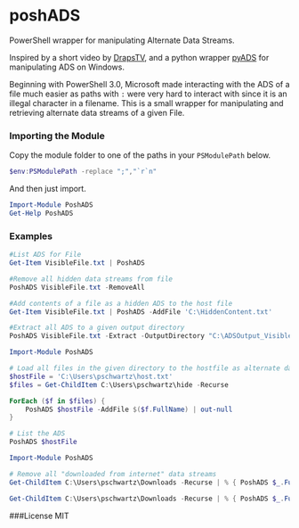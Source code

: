 # poshADS
PowerShell wrapper for manipulating Alternate Data Streams.

Inspired by a short video by [DrapsTV](https://www.youtube.com/watch?v=qBrFW3gpjpM&spf), and a python wrapper [pyADS](https://github.com/RobinDavid/pyADS/) for manipulating ADS on Windows.

Beginning with PowerShell 3.0, Microsoft made interacting with the ADS of a file much easier as paths with `:` were very hard to interact with since it is an illegal character in a filename.  This is a small wrapper for manipulating and retrieving alternate data streams of a given File.

### Importing the Module
Copy the module folder to one of the paths in your `PSModulePath` below.
```PowerShell
$env:PSModulePath -replace ";","`r`n"
```
And then just import.
```PowerShell
Import-Module PoshADS
Get-Help PoshADS
```

### Examples
```PowerShell
#List ADS for File
Get-Item VisibleFile.txt | PoshADS

#Remove all hidden data streams from file
PoshADS VisibleFile.txt -RemoveAll

#Add contents of a file as a hidden ADS to the host file 
Get-Item VisibleFile.txt | PoshADS -AddFile 'C:\HiddenContent.txt'

#Extract all ADS to a given output directory
PoshADS VisibleFile.txt -Extract -OutputDirectory "C:\ADSOutput_VisibleFile"

```

```PowerShell
Import-Module PoshADS

# Load all files in the given directory to the hostfile as alternate data streams
$hostFile = 'C:\Users\pschwartz\host.txt'
$files = Get-ChildItem C:\Users\pschwartz\hide -Recurse

ForEach ($f in $files) {
    PoshADS $hostFile -AddFile $($f.FullName) | out-null
}

# List the ADS
PoshADS $hostFile
```

```PowerShell
Import-Module PoshADS

# Remove all "downloaded from internet" data streams
Get-ChildItem C:\Users\pschwartz\Downloads -Recurse | % { PoshADS $_.FullName -RemoveStream "Zone.Identifier" | Out-Null }

Get-ChildItem C:\Users\pschwartz\Downloads -Recurse | % { PoshADS $_.FullName }
```

###License
MIT
